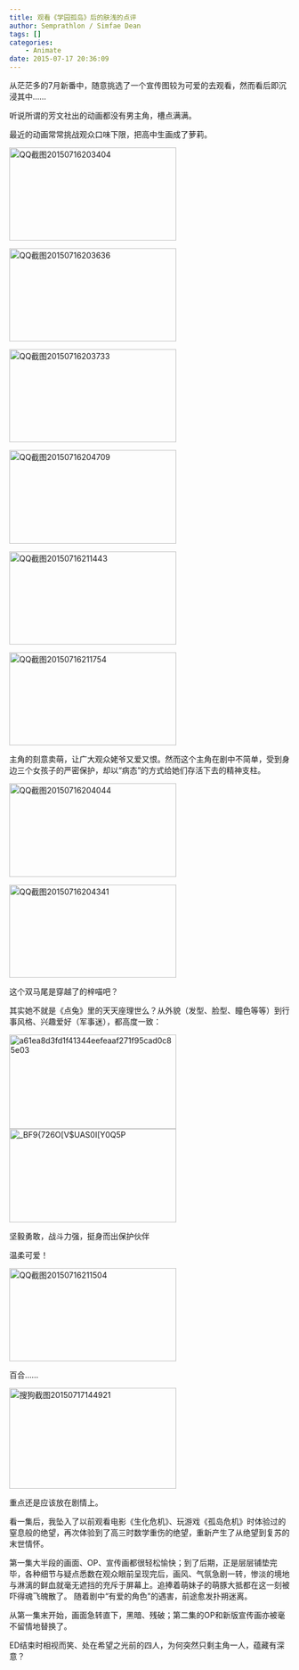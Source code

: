 ```yaml
---
title: 观看《学园孤岛》后的肤浅的点评
author: Semprathlon / Simfae Dean
tags: []
categories:
	- Animate
date: 2015-07-17 20:36:09
---
```

从茫茫多的7月新番中，随意挑选了一个宣传图较为可爱的去观看，然而看后即沉浸其中……   

听说所谓的芳文社出的动画都没有男主角，槽点满满。

最近的动画常常挑战观众口味下限，把高中生画成了萝莉。

<a href="__ASSETS_HOST_NAME__/2015/07/QQ截图20150716203404.png"><img src="__ASSETS_HOST_NAME__/2015/07/QQ截图20150716203404-300x167.png" alt="QQ截图20150716203404" width="300" height="167" class="alignnone size-medium wp-image-1011" /></a>

<a href="__ASSETS_HOST_NAME__/2015/07/QQ截图20150716203636.png"><img src="__ASSETS_HOST_NAME__/2015/07/QQ截图20150716203636-300x167.png" alt="QQ截图20150716203636" width="300" height="167" class="alignnone size-medium wp-image-1012" /></a>

<a href="__ASSETS_HOST_NAME__/2015/07/QQ截图20150716203733.png"><img src="__ASSETS_HOST_NAME__/2015/07/QQ截图20150716203733-300x167.png" alt="QQ截图20150716203733" width="300" height="167" class="alignnone size-medium wp-image-1013" /></a>

<a href="__ASSETS_HOST_NAME__/2015/07/QQ截图20150716204709.png"><img src="__ASSETS_HOST_NAME__/2015/07/QQ截图20150716204709-300x168.png" alt="QQ截图20150716204709" width="300" height="168" class="alignnone size-medium wp-image-1014" /></a>

<a href="__ASSETS_HOST_NAME__/2015/07/QQ截图20150716211443.png"><img src="__ASSETS_HOST_NAME__/2015/07/QQ截图20150716211443-300x167.png" alt="QQ截图20150716211443" width="300" height="167" class="alignnone size-medium wp-image-1015" /></a>

<a href="__ASSETS_HOST_NAME__/2015/07/QQ截图20150716211754.png"><img src="__ASSETS_HOST_NAME__/2015/07/QQ截图20150716211754-300x167.png" alt="QQ截图20150716211754" width="300" height="167" class="alignnone size-medium wp-image-1016" /></a>

主角的刻意卖萌，让广大观众姥爷又爱又恨。然而这个主角在剧中不简单，受到身边三个女孩子的严密保护，却以“病态”的方式给她们存活下去的精神支柱。

<a href="__ASSETS_HOST_NAME__/2015/07/QQ截图20150716204044.png"><img src="__ASSETS_HOST_NAME__/2015/07/QQ截图20150716204044-300x168.png" alt="QQ截图20150716204044" width="300" height="168" class="alignnone size-medium wp-image-1006" /></a>

<a href="__ASSETS_HOST_NAME__/2015/07/QQ截图20150716204341.png"><img src="__ASSETS_HOST_NAME__/2015/07/QQ截图20150716204341-300x167.png" alt="QQ截图20150716204341" width="300" height="167" class="alignnone size-medium wp-image-1007" /></a>

这个双马尾是穿越了的梓喵吧？

其实她不就是《点兔》里的天天座理世么？从外貌（发型、脸型、瞳色等等）到行事风格、兴趣爱好（军事迷），都高度一致：

<a href="__ASSETS_HOST_NAME__/2015/07/a61ea8d3fd1f41344eefeaaf271f95cad0c85e03.jpg"><img src="__ASSETS_HOST_NAME__/2015/07/a61ea8d3fd1f41344eefeaaf271f95cad0c85e03-300x169.jpg" alt="a61ea8d3fd1f41344eefeaaf271f95cad0c85e03" width="300" height="169" class="alignnone size-medium wp-image-1008" /></a>
<a href="__ASSETS_HOST_NAME__/2015/07/BF9726OVUAS0IY0Q5P.jpg"><img src="__ASSETS_HOST_NAME__/2015/07/BF9726OVUAS0IY0Q5P-300x168.jpg" alt="_BF9{726O[V$UAS0I[Y0Q5P" width="300" height="168" class="alignnone size-medium wp-image-1018" /></a>

坚毅勇敢，战斗力强，挺身而出保护伙伴

温柔可爱！

<a href="__ASSETS_HOST_NAME__/2015/07/QQ截图20150716211504.png"><img src="__ASSETS_HOST_NAME__/2015/07/QQ截图20150716211504-300x167.png" alt="QQ截图20150716211504" width="300" height="167" class="alignnone size-medium wp-image-1019" /></a>

百合……

<a href="__ASSETS_HOST_NAME__/2015/07/搜狗截图20150717144921.png"><img src="__ASSETS_HOST_NAME__/2015/07/搜狗截图20150717144921-300x181.png" alt="搜狗截图20150717144921" width="300" height="181" class="alignnone size-medium wp-image-1020" /></a>

重点还是应该放在剧情上。

看一集后，我坠入了以前观看电影《生化危机》、玩游戏《孤岛危机》时体验过的窒息般的绝望，再次体验到了高三时数学重伤的绝望，重新产生了从绝望到复苏的末世情怀。

第一集大半段的画面、OP、宣传画都很轻松愉快；到了后期，正是层层铺垫完毕，各种细节与疑点悉数在观众眼前呈现完后，画风、气氛急剧一转，惨淡的境地与淋漓的鲜血就毫无遮挡的充斥于屏幕上。追捧着萌妹子的萌豚大抵都在这一刻被吓得魂飞魄散了。
随着剧中“有爱的角色”的遇害，前途愈发扑朔迷离。

从第一集末开始，画面急转直下，黑暗、残破；第二集的OP和新版宣传画亦被毫不留情地替换了。

ED结束时相视而笑、处在希望之光前的四人，为何突然只剩主角一人，蕴藏有深意？
